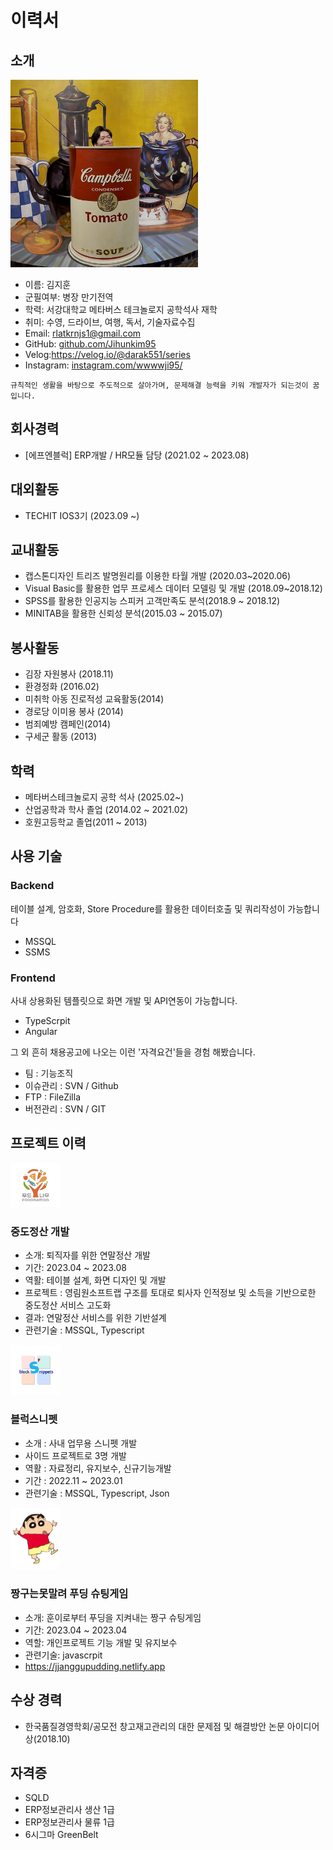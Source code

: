# 이력서

## 소개
<img src='./image/KakaoTalk_Photo_2023-09-20-13-39-37.jpeg' width="300" />

- 이름: 김지훈
- 군필여부: 병장 만기전역
- 학력: 서강대학교 메타버스 테크놀로지 공학석사 재학
- 취미: 수영, 드라이브, 여행, 독서, 기술자료수집
- Email: rlatkrnjs1@gmail.com
- GitHub: [github.com/Jihunkim95](https://github.com/Jihunkim95)
- Velog:https://velog.io/@darak551/series
- Instagram: [instagram.com/wwwwji95/](https://www.instagram.com/wwwwji95/)

```
규칙적인 생활을 바탕으로 주도적으로 살아가며, 문제해결 능력을 키워 개발자가 되는것이 꿈입니다.
```


## 회사경력
- [에프엔블럭] ERP개발 / HR모듈 담당 (2021.02 ~ 2023.08)


## 대외활동
- TECHIT IOS3기 (2023.09 ~)



## 교내활동
- 캡스톤디자인 트리즈 발명원리를 이용한 타월 개발 (2020.03~2020.06)
- Visual Basic를 활용한 업무 프로세스 데이터 모델링 및 개발 (2018.09~2018.12)
- SPSS를 활용한 인공지능 스피커 고객만족도 분석(2018.9 ~ 2018.12)
- MINITAB을 활용한 신뢰성 분석(2015.03 ~ 2015.07)
  
## 봉사활동
- 김장 자원봉사 (2018.11)
- 환경정화 (2016.02)
- 미취학 아동 진로적성 교육활동(2014)
- 경로당 이미용 봉사 (2014)
- 범죄예방 캠페인(2014)
- 구세군 활동 (2013)
  
## 학력
- 메타버스테크놀로지 공학 석사 (2025.02~)
- 산업공학과 학사 졸업 (2014.02 ~ 2021.02)
- 호원고등학교 졸업(2011 ~ 2013)

## 사용 기술

### Backend
테이블 설계, 암호화, Store Procedure를 활용한 데이터호출 및 쿼리작성이 가능합니다
- MSSQL
- SSMS

### Frontend
사내 상용화된 템플릿으로 화면 개발 및 API연동이 가능합니다.
-  TypeScrpit
-  Angular

그 외 흔히 채용공고에 나오는 이런 '자격요건'들을 경험 해봤습니다.
- 팀 : 기능조직
- 이슈관리 : SVN / Github
- FTP : FileZilla
- 버전관리 : SVN / GIT
## 프로젝트 이력

<img src='./image/foodnamoo.jpeg' width="80" />

### 중도정산 개발
- 소개: 퇴직자를 위한 연말정산 개발
- 기간: 2023.04 ~ 2023.08
- 역활: 테이블 설계, 화면 디자인 및 개발
- 프로젝트 : 영림원소프트랩 구조를 토대로 퇴사자 인적정보 및 소득을 기반으로한 중도정산 서비스 고도화
- 결과: 연말정산 서비스를 위한 기반설계
- 관련기술 : MSSQL, Typescript

<img src='./image/blocksnippets_logo_round.png' width="80" />

### 블럭스니펫
- 소개 : 사내 업무용 스니펫 개발
- 사이드 프로젝트로 3명 개발
- 역활 : 자료정리, 유지보수, 신규기능개발
- 기간 : 2022.11 ~ 2023.01
- 관련기술 : MSSQL, Typescript, Json


<img src='image/230px-신짱구.png' width="80" />

### 짱구는못말려 푸딩 슈팅게임

- 소개: 훈이로부터 푸딩을 지켜내는 짱구 슈팅게임
- 기간: 2023.04 ~ 2023.04
- 역할: 개인프로젝트 기능 개발 및 유지보수
- 관련기술: javascrpit
- https://jjanggupudding.netlify.app



## 수상 경력

- 한국품질경영학회/공모전 창고재고관리의 대한 문제점 및 해결방안 논문 아이디어상(2018.10)

## 자격증

- SQLD
- ERP정보관리사 생산 1급
- ERP정보관리사 물류 1급
- 6시그마 GreenBelt

